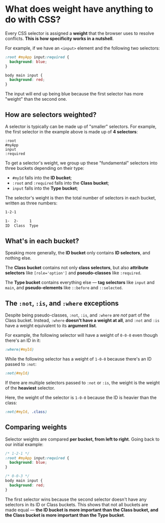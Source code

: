 # What does weight have anything to do with CSS?

Every CSS selector is assigned a **weight** that the browser uses to resolve conflicts. **This is how specificity works in a nutshell**.

For example, if we have an `<input>` element and the following two selectors:

```css
:root #myApp input:required {
  background: blue;
}

body main input {
  background: red;
}
```

The input will end up being blue because the first selector has more "weight" than the second one.

## How are selectors weighted?

A selector is typically can be made up of "smaller" selectors. For example, the first selector in the example above is made up of **4 selectors**:

```
:root
#myApp
input
:required
```

To get a selector's weight, we group up these "fundamental" selectors into three buckets depending on their type:

- `#myId` falls into the **ID bucket**;
- `:root` and `:required` falls into the **Class bucket**;
- `input` falls into the **Type bucket**;

The selector's weight is then the total number of selectors in each bucket, written as three numbers:

```css
1-2-1

1-  2-     1
ID  Class  Type
```

## What's in each bucket?

Speaking more generally, the **ID bucket** only contains **ID selectors**, and nothing else.

The **Class bucket** contains not only **class selectors**, but also **attribute selectors** like `[role='option']` and **pseudo-classes** like `:required`.

The **Type bucket** contains everything else — **tag selectors** like `input` and `main`, and **pseudo-elements** like `::before` and `::selected`.

## The `:not`, `:is`, and `:where` exceptions

Despite being pseudo-classes, `:not`, `:is`, and `:where` are _not_ part of the Class bucket. Instead, `:where` **doesn't have a weight at all**, and `:not` and `:is` have a weight equivalent to its **argument list**.

For example, the following selector will have a weight of `0-0-0` even though there's an ID in it:

```css
:where(#myId)
```

While the following selector has a weight of `1-0-0` because there's an ID passed to `:not`:

```css
:not(#myId)
```

If there are multiple selectors passed to `:not` or `:is`, the weight is the weight of the **heaviest** selector.

Here, the weight of the selector is `1-0-0` because the ID is heavier than the class:

```css
:not(#myId, .class)
```

## Comparing weights

Selector weights are compared **per bucket, from left to right**. Going back to our initial example:

```css
/* 1-2-1 */
:root #myApp input:required {
  background: blue;
}

/* 0-0-3 */
body main input {
  background: red;
}
```

The first selector wins because the second selector doesn't have any selectors in its ID or Class buckets. This shows that not all buckets are made equal — **the ID bucket is more important than the Class bucket, and the Class bucket is more important than the Type bucket**.
